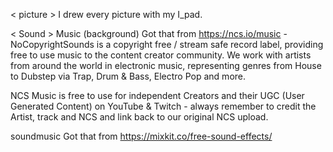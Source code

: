 < picture >
I drew every picture with my I_pad. 

< Sound >
Music (background)
Got that from
https://ncs.io/music
-NoCopyrightSounds is a copyright free / stream safe record label, providing free to use music to the content creator community. 
We work with artists from around the world in electronic music, 
representing genres from House to Dubstep via Trap, Drum & Bass, Electro Pop and more. 

NCS Music is free to use for independent Creators and their UGC (User Generated Content) on YouTube & Twitch - always remember to credit the Artist, track and NCS and link back to our original NCS upload.
 
soundmusic 
Got that from
https://mixkit.co/free-sound-effects/

